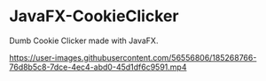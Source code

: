 # JavaFX-CookieClicker
Dumb Cookie Clicker made with JavaFX.

https://user-images.githubusercontent.com/56556806/185268766-76d8b5c8-7dce-4ec4-abd0-45d1df6c9591.mp4

